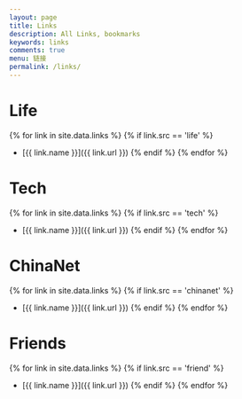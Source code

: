 ```yaml
---
layout: page
title: Links
description: All Links, bookmarks
keywords: links
comments: true
menu: 链接
permalink: /links/
---
```


# Life

{% for link in site.data.links %}
  {% if link.src == 'life' %}
* [{{ link.name }}]({{ link.url }})
  {% endif %}
{% endfor %}

# Tech 

{% for link in site.data.links %}
  {% if link.src == 'tech' %}

- [{{ link.name }}]({{ link.url }})
  {% endif %}
  {% endfor %}

# ChinaNet

  {% for link in site.data.links %}
    {% if link.src == 'chinanet' %}

  - [{{ link.name }}]({{ link.url }})
    {% endif %}
    {% endfor %}
# Friends

{% for link in site.data.links %}
  {% if link.src == 'friend' %}

* [{{ link.name }}]({{ link.url }})
  {% endif %}
{% endfor %}

